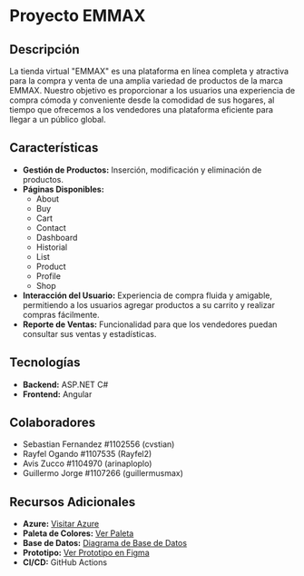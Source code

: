 # Proyecto EMMAX

## Descripción
La tienda virtual "EMMAX" es una plataforma en línea completa y atractiva para la compra y venta de una amplia variedad de productos de la marca EMMAX. Nuestro objetivo es proporcionar a los usuarios una experiencia de compra cómoda y conveniente desde la comodidad de sus hogares, al tiempo que ofrecemos a los vendedores una plataforma eficiente para llegar a un público global.

## Características

- **Gestión de Productos:** Inserción, modificación y eliminación de productos.
- **Páginas Disponibles:**
  - About
  - Buy
  - Cart
  - Contact
  - Dashboard
  - Historial
  - List
  - Product
  - Profile
  - Shop
- **Interacción del Usuario:** Experiencia de compra fluida y amigable, permitiendo a los usuarios agregar productos a su carrito y realizar compras fácilmente.
- **Reporte de Ventas:** Funcionalidad para que los vendedores puedan consultar sus ventas y estadísticas.

## Tecnologías
- **Backend:** ASP.NET C#
- **Frontend:** Angular

## Colaboradores
- Sebastian Fernandez #1102556 (cvstian)
- Rayfel Ogando #1107535 (Rayfel2)
- Avis Zucco #1104970 (arinaploplo)
- Guillermo Jorge #1107266 (guillermusmax)

## Recursos Adicionales
- **Azure:** [Visitar Azure](https://dev.azure.com/11075350752/Shop%20EMMAX)
- **Paleta de Colores:** [Ver Paleta](https://coolors.co/1c1c1c-daddd8-ecebe4-eef0f2-fafaff)
- **Base de Datos:** [Diagrama de Base de Datos](https://lucid.app/lucidchart/3fe31cdd-185e-4da5-ab9d-0c14b0fc9c76/edit?invitationId=inv_78a2c82a-2d1c-4b54-99c2-69e78d98a50a&page=0_0#)
- **Prototipo:** [Ver Prototipo en Figma](https://www.figma.com/file/KVdGX7aFwsas5lhmKeLQbe/EMAAX?type=design&node-id=0%3A1&mode=design&t=bi8SJmU3RP3rEcsC-1)
- **CI/CD:** GitHub Actions
